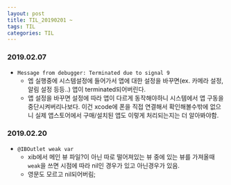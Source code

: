```yaml
---
layout: post
title: TIL_20190201 ~
tags: TIL
categories: TIL
---
```


### 2019.02.07
- `Message from debugger: Terminated due to signal 9`
  - 엡 실행중에 시스템설정에 들어가서 앱에 대한 설정을 바꾸면(ex. 카메라 설정, 알림 설정 등등..) 앱이 terminated되어버린다.
  - 앱 설정을 바꾸면 설정에 따라 앱이 다르게 동작해야하니 시스템에서 앱 구동을 중단시켜버리나보다. 이건 xcode에 폰을 직접 연결해서 확인해볼수밖에 없으니 실제 앱스토어에서 구매/설치된 앱도 이렇게 처리되는지는 더 알아봐야함.

### 2019.02.20
- `@IBOutlet weak var`
  - xib에서 메인 뷰 파일?이 아닌 따로 떨어져있는 뷰 중에 있는 뷰를 가져올때 `weak`을 쓰면 시점에 따라 nil인 경우가 있고 아닌경우가 있음.
  - 영문도 모르고 nil되어버림;
